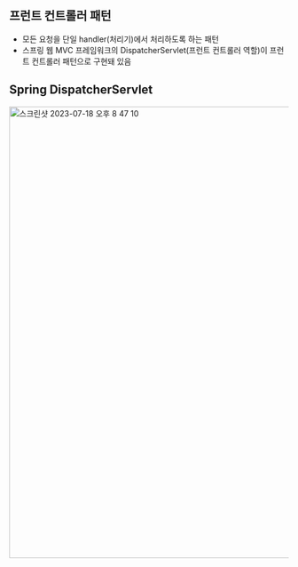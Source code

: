 ## 프런트 컨트롤러 패턴

- 모든 요청을 단일 handler(처리기)에서 처리하도록 하는 패턴
- 스프링 웹 MVC 프레임워크의 DispatcherServlet(프런트 컨트롤러 역할)이 프런트 컨트롤러 패턴으로 구현돼 있음

## Spring DispatcherServlet

<img width="813" alt="스크린샷 2023-07-18 오후 8 47 10" src="https://github.com/hsem4717/FastcampusProject/assets/102217688/19b7fa14-a66d-46e8-8ac6-4cf205e732f7">
